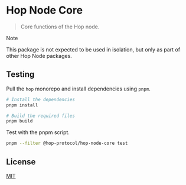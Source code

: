 # Hop Node Core

> Core functions of the Hop node.

> [!NOTE]
> This package is not expected to be used in isolation, but only as part of other Hop Node packages.

## Testing

Pull the `hop` monorepo and install dependencies using `pnpm`.

```sh
# Install the dependencies
pnpm install

# Build the required files
pnpm build
```

Test with the pnpm script.

```sh
pnpm --filter @hop-protocol/hop-node-core test
```

## License

[MIT](LICENSE)

